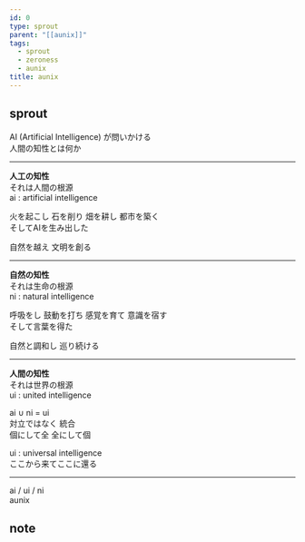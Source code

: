```yaml
---
id: 0
type: sprout
parent: "[[aunix]]"
tags:
  - sprout
  - zeroness
  - aunix
title: aunix
---
```

## sprout
AI (Artificial Intelligence) が問いかける  
人間の知性とは何か

---

**人工の知性**  
それは人間の根源  
ai : artificial intelligence

火を起こし 石を削り 畑を耕し 都市を築く  
そしてAIを生み出した

自然を越え 文明を創る

---


**自然の知性**  
それは生命の根源  
ni : natural intelligence

呼吸をし 鼓動を打ち 感覚を育て 意識を宿す  
そして言葉を得た

自然と調和し 巡り続ける

---

**人間の知性**  
それは世界の根源  
ui : united intelligence

ai ∪ ni = ui  
対立ではなく 統合  
個にして全 全にして個

ui : universal intelligence  
ここから来てここに還る

---

ai / ui / ni  
aunix
## note

